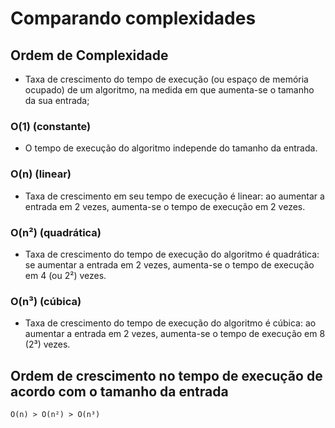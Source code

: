 # Comparando complexidades

## Ordem de Complexidade

* Taxa de crescimento do tempo de execução (ou espaço de memória ocupado) de um algoritmo, na medida em que aumenta-se o tamanho da sua entrada;

### O(1) (constante)

* O tempo de execução do algoritmo independe do tamanho da entrada.

### O(n) (linear)

* Taxa de crescimento em seu tempo de execução é linear: ao aumentar a entrada em 2 vezes, aumenta-se o tempo de execução em 2 vezes.

### O(n²) (quadrática)

* Taxa de crescimento do tempo de execução do algoritmo é quadrática: se aumentar a entrada em 2 vezes, aumenta-se o tempo de execução em 4 (ou 2²) vezes.

### O(n³) (cúbica)

* Taxa de crescimento do tempo de execução do algoritmo é cúbica: ao aumentar a entrada em 2 vezes, aumenta-se o tempo de execução em 8 (2³) vezes.

## Ordem de crescimento no tempo de execução de acordo com o tamanho da entrada

    O(n) > O(n²) > O(n³)
